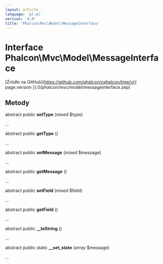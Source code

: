 ```yaml
---
layout: article
language: 'pl-pl'
version: '4.0'
title: 'Phalcon\Mvc\Model\MessageInterface'
---
```

# Interface **Phalcon\Mvc\Model\MessageInterface**

[Źródło na GitHub](https://github.com/phalcon/cphalcon/tree/v{{ page.version }}.0/phalcon/mvc/model/messageinterface.zep)

## Metody

abstract public **setType** (*mixed* $type)

...

abstract public **getType** ()

...

abstract public **setMessage** (*mixed* $message)

...

abstract public **getMessage** ()

...

abstract public **setField** (*mixed* $field)

...

abstract public **getField** ()

...

abstract public **__toString** ()

...

abstract public static **__set_state** (*array* $message)

...